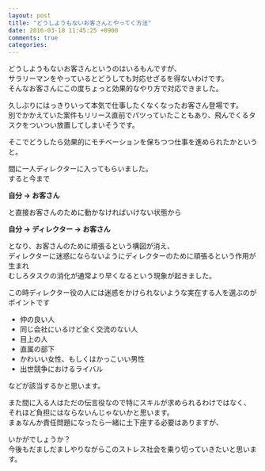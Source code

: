 ```yaml
---
layout: post
title: "どうしようもないお客さんとやってく方法"
date: 2016-03-18 11:45:25 +0900
comments: true
categories: 
---
```


どうしようもないお客さんというのはいるもんですが、  
サラリーマンをやっているとどうしても対応せざるを得ないわけです。  
そんなお客さんにこの度ちょっと効果的なやり方で対応できました。  
  
久しぶりにはっきりいって本気で仕事したくなくなったお客さん登場です。  
別でかかえていた案件もリリース直前でパツっていたこともあり、飛んでくるタスクをついつい放置してしまいそうです。  
  
そこでどうしたら効果的にモチベーションを保ちつつ仕事を進められたかというと。  
  
<!-- more -->
  
間に一人ディレクターに入ってもらいました。  
すると今まで  
  
**自分 → お客さん**  
  
と直接お客さんのために動かなければいけない状態から  
  
**自分 → ディレクター → お客さん**  
  
  
となり、お客さんのために頑張るという構図が消え、  
ディレクターに迷惑にならないようにディレクターのために頑張るという作用が生まれ  
むしろタスクの消化が通常より早くなるという現象が起きました。  
  
この時ディレクター役の人には迷惑をかけられないような実在する人を選ぶのがポイントです  
  
- 仲の良い人  
- 同じ会社にいるけど全く交流のない人  
- 目上の人  
- 直属の部下  
- かわいい女性、もしくはかっこいい男性  
- 出世競争におけるライバル  
  
などが該当するかと思います。   
  
また間に入る人はただの伝言役なので特にスキルが求められるわけではなく、  
それほど負担にはならないんじゃないかと思います。  
まぁなんか責任問題になったら一緒に土下座する必要はありますが、  
  
いかがでしょうか？  
今後もだましだましやりながらこのストレス社会を乗り切っていきたいと思います。  
